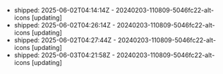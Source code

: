 - shipped: 2025-06-02T04:14:14Z - 20240203-110809-5046fc22-alt-icons [updating]
- shipped: 2025-06-02T04:26:14Z - 20240203-110809-5046fc22-alt-icons [updating]
- shipped: 2025-06-02T04:27:44Z - 20240203-110809-5046fc22-alt-icons [updating]
- shipped: 2025-06-03T04:21:58Z - 20240203-110809-5046fc22-alt-icons [updating]

